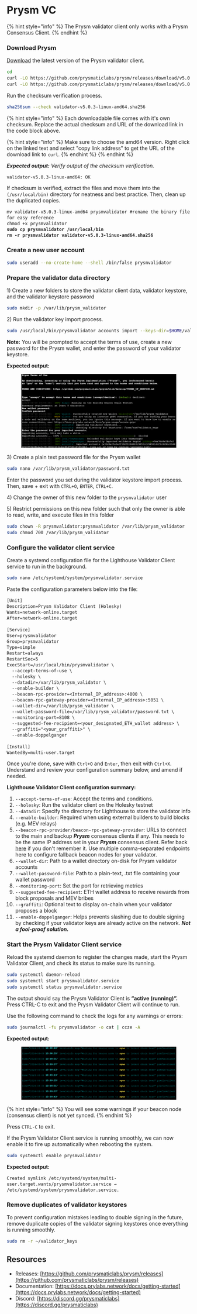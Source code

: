 # Prysm VC

{% hint style="info" %}
The Prysm validator client only works with a Prysm Consensus Client.
{% endhint %}

### Download Prysm

[Download](https://github.com/prysmaticlabs/prysm/releases) the latest version of the Prysm validator client.

```bash
cd
curl -LO https://github.com/prysmaticlabs/prysm/releases/download/v5.0.3/validator-v5.0.3-linux-amd64
curl -LO https://github.com/prysmaticlabs/prysm/releases/download/v5.0.3/validator-v5.0.3-linux-amd64.sha256
```

Run the checksum verification process.

```sh
sha256sum --check validator-v5.0.3-linux-amd64.sha256
```

{% hint style="info" %}
Each downloadable file comes with it's own checksum. Replace the actual checksum and URL of the download link in the code block above.

{% hint style="info" %}
Make sure to choose the amd64 version. Right click on the linked text and select "copy link address" to get the URL of the download link to `curl`.
{% endhint %}
{% endhint %}

_**Expected output:** Verify output of the checksum verification._

```
validator-v5.0.3-linux-amd64: OK
```

If checksum is verified, extract the files and move them into the `(/usr/local/bin)` directory for neatness and best practice. Then, clean up the duplicated copies.

<pre class="language-bash"><code class="lang-bash">mv validator-v5.0.3-linux-amd64 prysmvalidator #rename the binary file for easy reference
chmod +x prysmvalidator
<strong>sudo cp prysmvalidator /usr/local/bin
</strong><strong>rm -r prysmvalidator validator-v5.0.3-linux-amd64.sha256
</strong></code></pre>

### Create a new user account

```sh
sudo useradd --no-create-home --shell /bin/false prysmvalidator
```

### Prepare the validator data directory

1\) Create a new folders to store the validator client data, validator keystore, and the validator keystore password

```sh
sudo mkdir -p /var/lib/prysm_validator
```

2\) Run the validator key import process.

```sh
sudo /usr/local/bin/prysmvalidator accounts import --keys-dir=$HOME/validator_keys --wallet-dir=/var/lib/prysm_validator --holesky
```

**Note:** You will be prompted to accept the terms of use, create a new password for the Prysm wallet, and enter the password of your validator keystore.

**Expected output:**

<figure><img src="../../.gitbook/assets/image.png" alt=""><figcaption></figcaption></figure>

3\) Create a plain text password file for the Prysm wallet

```sh
sudo nano /var/lib/prysm_validator/password.txt
```

Enter the password you set during the validator keystore import process. Then, save + exit with `CTRL+O`, `ENTER`, `CTRL+C`.

4\) Change the owner of this new folder to the `prysmvalidator` user

5\) Restrict permissions on this new folder such that only the owner is able to read, write, and execute files in this folder

```sh
sudo chown -R prysmvalidator:prysmvalidator /var/lib/prysm_validator
sudo chmod 700 /var/lib/prysm_validator
```

### Configure the validator client service

Create a systemd configuration file for the Lighthouse Validator Client service to run in the background.

```bash
sudo nano /etc/systemd/system/prysmvalidator.service
```

Paste the configuration parameters below into the file:

```
[Unit]
Description=Prysm Validator Client (Holesky)
Wants=network-online.target
After=network-online.target

[Service]
User=prysmvalidator
Group=prysmvalidator
Type=simple
Restart=always
RestartSec=5
ExecStart=/usr/local/bin/prysmvalidator \
  --accept-terms-of-use \
  --holesky \
  --datadir=/var/lib/prysm_validator \
  --enable-builder \
  --beacon-rpc-provider=<Internal_IP_address>:4000 \
  --beacon-rpc-gateway-provider=<Internal_IP_address>:5051 \
  --wallet-dir=/var/lib/prysm_validator \
  --wallet-password-file=/var/lib/prysm_validator/password.txt \
  --monitoring-port=8108 \
  --suggested-fee-recipient=<your_designated_ETH_wallet address> \
  --graffiti="<your_graffiti>" \
  --enable-doppelganger

[Install]
WantedBy=multi-user.target
```

Once you're done, save with `Ctrl+O` and `Enter`, then exit with `Ctrl+X`. Understand and review your configuration summary below, and amend if needed.

**Lighthouse Validator Client configuration summary:**

1. `--accept-terms-of-use`: Accept the terms and conditions.
2. `--holesky`: Run the validator client on the Holesky testnet
3. `--datadir`: Specify the directory for Lighthouse to store the validator info
4. `--enable-builder`: Required when using external builders to build blocks (e.g. MEV relays)
5. `--beacon-rpc-provider/beacon-rpc-gateway-provider`: URLs to connect to the main and backup _**Prysm**_ consensus clients if any. This needs to be the same IP address set in your _**Prysm**_ consensus client. Refer back [here](../../installing-and-configuring-your-el+cl-clients/set-up-and-configure-consensus-layer-client/) if you don't remember it. Use multiple comma-separated endpoints here to configure fallback beacon nodes for your validator. &#x20;
6. `--wallet-dir`: Path to a wallet directory on-disk for Prysm validator accounts
7. `--wallet-password-file`: Path to a plain-text, .txt file containing your wallet password
8. `--monitoring-port`: Set the port for retrieving metrics
9. `--suggested-fee-recipient`: ETH wallet address to receive rewards from block proposals and MEV bribes
10. `--graffiti`: Optional text to display on-chain when your validator proposes a block
11. `--enable-doppelganger`: Helps prevents slashing due to double signing by checking if your validator keys are already active on the network. _**Not a fool-proof solution.**_

### Start the Prysm Validator Client service

Reload the systemd daemon to register the changes made, start the Prysm Validator Client, and check its status to make sure its running.

```bash
sudo systemctl daemon-reload
sudo systemctl start prysmvalidator.service
sudo systemctl status prysmvalidator.service
```

The output should say the Prysm Validator Client is **“active (running)”.** Press CTRL-C to exit and the Prysm Validator Client will continue to run.

Use the following command to check the logs for any warnings or errors:

```bash
sudo journalctl -fu prysmvalidator -o cat | ccze -A
```

**Expected output:**

<figure><img src="../../.gitbook/assets/image (167).png" alt=""><figcaption></figcaption></figure>

{% hint style="info" %}
You will see some warnings if your beacon node (consensus client) is not yet synced.
{% endhint %}

Press `CTRL-C` to exit.

If the Prysm Validator Client service is running smoothly, we can now enable it to fire up automatically when rebooting the system.

```bash
sudo systemctl enable prysmvalidator
```

**Expected output:**

```
Created symlink /etc/systemd/system/multi-user.target.wants/prysmvalidator.service → /etc/systemd/system/prysmvalidator.service.
```

### Remove duplicates of validator keystores

To prevent configuration mistakes leading to double signing in the future, remove duplicate copies of the validator signing keystores once everything is running smoothly.

```sh
sudo rm -r ~/validator_keys
```

## Resources

* Releases: [https://github.com/prysmaticlabs/prysm/releases](https://github.com/prysmaticlabs/prysm/releases)
* Documentation: [https://docs.prylabs.network/docs/getting-started](https://docs.prylabs.network/docs/getting-started)
* Discord: [https://discord.gg/prysmaticlabs](https://discord.gg/prysmaticlabs)
